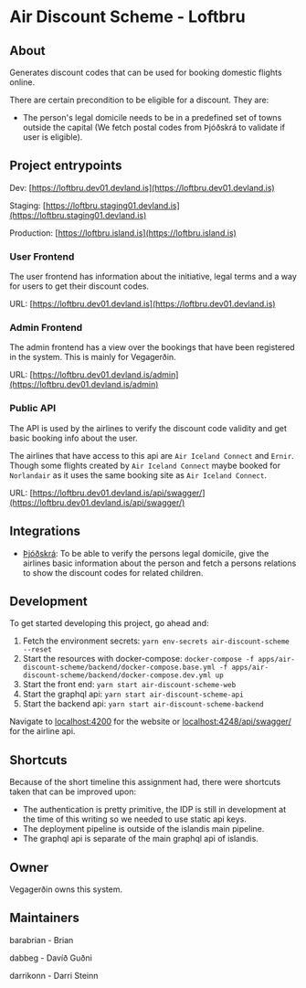 # Air Discount Scheme - Loftbru

## About

Generates discount codes that can be used for booking domestic flights online.

There are certain precondition to be eligible for a discount. They are:

- The person's legal domicile needs to be in a predefined set of towns outside
  the capital (We fetch postal codes from Þjóðskrá to validate if user is
  eligible).

## Project entrypoints

Dev: [https://loftbru.dev01.devland.is](https://loftbru.dev01.devland.is)

Staging: [https://loftbru.staging01.devland.is](https://loftbru.staging01.devland.is)

Production: [https://loftbru.island.is](https://loftbru.island.is)

### User Frontend

The user frontend has information about the initiative, legal terms and a way
for users to get their discount codes.

URL: [https://loftbru.dev01.devland.is](https://loftbru.dev01.devland.is)

### Admin Frontend

The admin frontend has a view over the bookings that have been registered in
the system. This is mainly for Vegagerðin.

URL: [https://loftbru.dev01.devland.is/admin](https://loftbru.dev01.devland.is/admin)

### Public API

The API is used by the airlines to verify the discount code validity and get
basic booking info about the user.

The airlines that have access to this api are `Air Iceland Connect` and `Ernir`.
Though some flights created by `Air Iceland Connect` maybe booked for
`Norlandair` as it uses the same booking site as `Air Iceland Connect`.

URL: [https://loftbru.dev01.devland.is/api/swagger/](https://loftbru.dev01.devland.is/api/swagger/)

## Integrations

- [Þjóðskrá](https://skra.is): To be able to verify the persons legal domicile,
  give the airlines basic information about the person and fetch a persons
  relations to show the discount codes for related children.

## Development

To get started developing this project, go ahead and:

1. Fetch the environment secrets: `yarn env-secrets air-discount-scheme --reset`
2. Start the resources with docker-compose: `docker-compose -f apps/air-discount-scheme/backend/docker-compose.base.yml -f apps/air-discount-scheme/backend/docker-compose.dev.yml up`
3. Start the front end: `yarn start air-discount-scheme-web`
4. Start the graphql api: `yarn start air-discount-scheme-api`
5. Start the backend api: `yarn start air-discount-scheme-backend`

Navigate to [localhost:4200](http://localhost:4200) for the website or
[localhost:4248/api/swagger/](http://localhost:4248/api/swagger/) for the airline api.

## Shortcuts

Because of the short timeline this assignment had, there were shortcuts taken
that can be improved upon:

- The authentication is pretty primitive, the IDP is still in development at
  the time of this writing so we needed to use static api keys.
- The deployment pipeline is outside of the islandis main pipeline.
- The graphql api is separate of the main graphql api of islandis.

## Owner

Vegagerðin owns this system.

## Maintainers

barabrian - Brian

dabbeg - Davíð Guðni

darrikonn - Darri Steinn
